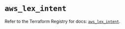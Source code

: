 # `aws_lex_intent`

Refer to the Terraform Registry for docs: [`aws_lex_intent`](https://registry.terraform.io/providers/hashicorp/aws/6.14.0/docs/resources/lex_intent).
